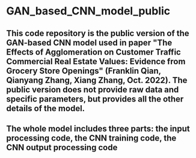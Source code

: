 # GAN_based_CNN_model_public
## This code repository is the public version of the GAN-based CNN model used in paper "The Effects of Agglomeration on Customer Traffic Commercial Real Estate Values: Evidence from Grocery Store Openings" (Franklin Qian, Qianyang Zhang, Xiang Zhang, Oct. 2022). The public version does not provide raw data and specific parameters, but provides all the other details of the model.
## The whole model includes three parts: the input processing code, the CNN training code, the CNN output processing code 
